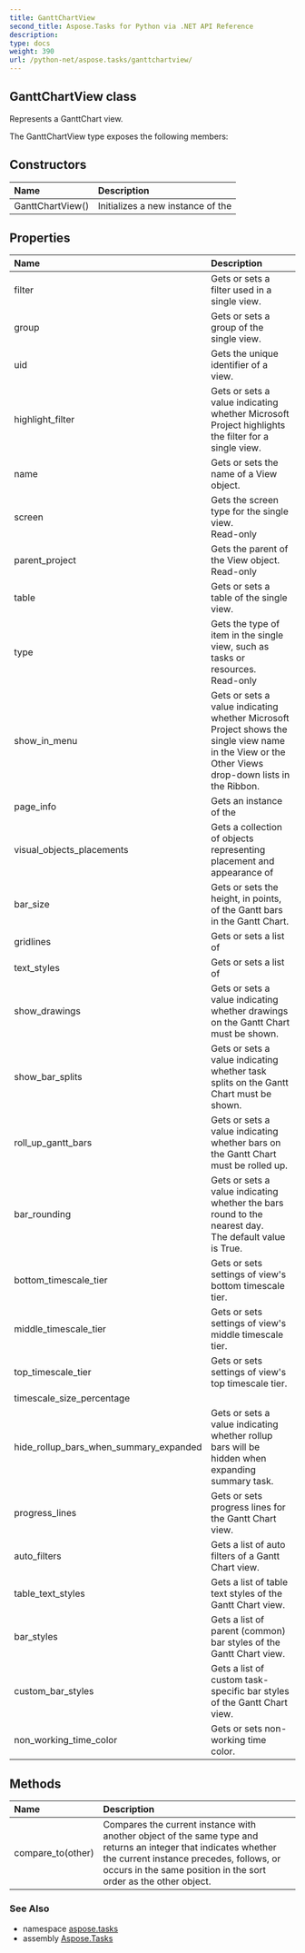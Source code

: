 ```yaml
---
title: GanttChartView
second_title: Aspose.Tasks for Python via .NET API Reference
description: 
type: docs
weight: 390
url: /python-net/aspose.tasks/ganttchartview/
---
```


## GanttChartView class

Represents a GanttChart view.

The GanttChartView type exposes the following members:
## Constructors
| Name | Description |
| :- | :- |
|GanttChartView()|Initializes a new instance of the|
## Properties
| Name | Description |
| :- | :- |
|filter|Gets or sets a filter used in a single view.|
|group|Gets or sets a group of the single view.|
|uid|Gets the unique identifier of a view.|
|highlight_filter|Gets or sets a value indicating whether Microsoft Project highlights the filter for a single view.|
|name|Gets or sets the name of a View object.|
|screen|Gets the screen type for the single view.<br/>            Read-only|
|parent_project|Gets the parent of the View object.<br/>            Read-only|
|table|Gets or sets a table of the single view.|
|type|Gets the type of item in the single view, such as tasks or resources.<br/>            Read-only|
|show_in_menu|Gets or sets a value indicating whether Microsoft Project shows the single view name in the View or the Other Views drop-down lists in the Ribbon.|
|page_info|Gets an instance of the|
|visual_objects_placements|Gets a collection of objects representing placement and appearance of|
|bar_size|Gets or sets the height, in points, of the Gantt bars in the Gantt Chart.|
|gridlines|Gets or sets a list of|
|text_styles|Gets or sets a list of|
|show_drawings|Gets or sets a value indicating whether drawings on the Gantt Chart must be shown.|
|show_bar_splits|Gets or sets a value indicating whether task splits on the Gantt Chart must be shown.|
|roll_up_gantt_bars|Gets or sets a value indicating whether bars on the Gantt Chart must be rolled up.|
|bar_rounding|Gets or sets a value indicating whether the bars round to the nearest day.<br/>            The default value is True.|
|bottom_timescale_tier|Gets or sets settings of view's bottom timescale tier.|
|middle_timescale_tier|Gets or sets settings of view's middle timescale tier.|
|top_timescale_tier|Gets or sets settings of view's top timescale tier.|
|timescale_size_percentage|  |
|hide_rollup_bars_when_summary_expanded|Gets or sets a value indicating whether rollup bars will be hidden when expanding summary task.|
|progress_lines|Gets or sets progress lines for the Gantt Chart view.|
|auto_filters|Gets a list of auto filters of a Gantt Chart view.|
|table_text_styles|Gets a list of table text styles of the Gantt Chart view.|
|bar_styles|Gets a list of parent (common) bar styles of the Gantt Chart view.|
|custom_bar_styles|Gets a list of custom task-specific bar styles of the Gantt Chart view.|
|non_working_time_color|Gets or sets non-working time color.|
## Methods
| Name | Description |
| :- | :- |
|compare_to(other)|Compares the current instance with another object of the same type and returns an integer that indicates whether the current instance precedes, follows, or occurs in the same position in the sort order as the other object.|

### See Also

* namespace [aspose.tasks](/tasks/python-net/aspose.tasks/)
* assembly [Aspose.Tasks](/tasks/python-net/)

